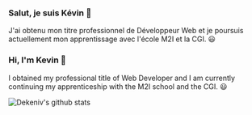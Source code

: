 ### Salut, je suis Kévin :wave:

J'ai obtenu mon titre professionnel de Développeur Web et je poursuis actuellement mon apprentissage avec l'école M2I et la CGI. :smiley:


### Hi, I'm Kevin :wave:
I obtained my professional title of Web Developer and I am currently continuing my apprenticeship with the M2I school and the CGI. :smiley:



![Dekeniv's github stats](https://github-readme-stats.vercel.app/api?username=Dekeniv&show_icons=true&include_all_commits=true&hide=contribs,stars,prs,issues&hide_border=true&count_private=true&theme=highcontrast)
